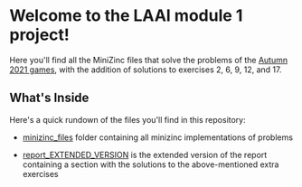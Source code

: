 # Welcome to the LAAI module 1 project!
Here you'll find all the MiniZinc files that solve the problems of the [Autumn 2021 games](https://giochimatematici.unibocconi.it/images/autunno/2021/practiceq.pdf), with the addition of solutions to exercises 2, 6, 9, 12, and 17.

## What's Inside
Here's a quick rundown of the files you'll find in this repository:
 - [minizinc_files](minizinc_files) folder containing all minizinc implementations of problems 
             
- [report_EXTENDED_VERSION](report_EXTENDED_VERSION.pdf) is the extended version of the report containing a section with the solutions to the above-mentioned extra exercises




